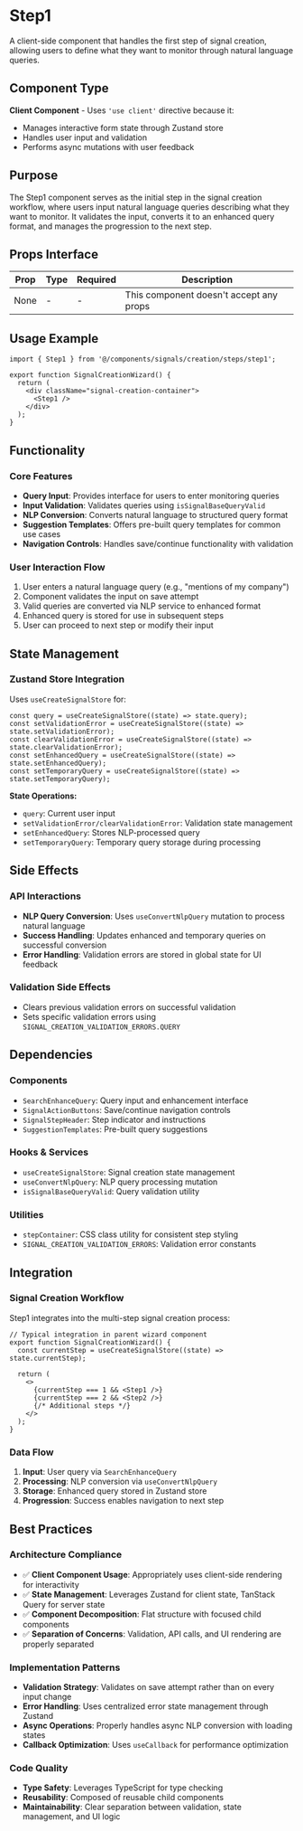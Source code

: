 # Step1

A client-side component that handles the first step of signal creation, allowing users to define what they want to monitor through natural language queries.

## Component Type

**Client Component** - Uses `'use client'` directive because it:
- Manages interactive form state through Zustand store
- Handles user input and validation
- Performs async mutations with user feedback

## Purpose

The Step1 component serves as the initial step in the signal creation workflow, where users input natural language queries describing what they want to monitor. It validates the input, converts it to an enhanced query format, and manages the progression to the next step.

## Props Interface

| Prop | Type | Required | Description |
|------|------|----------|-------------|
| None | - | - | This component doesn't accept any props |

## Usage Example

```tsx
import { Step1 } from '@/components/signals/creation/steps/step1';

export function SignalCreationWizard() {
  return (
    <div className="signal-creation-container">
      <Step1 />
    </div>
  );
}
```

## Functionality

### Core Features
- **Query Input**: Provides interface for users to enter monitoring queries
- **Input Validation**: Validates queries using `isSignalBaseQueryValid`
- **NLP Conversion**: Converts natural language to structured query format
- **Suggestion Templates**: Offers pre-built query templates for common use cases
- **Navigation Controls**: Handles save/continue functionality with validation

### User Interaction Flow
1. User enters a natural language query (e.g., "mentions of my company")
2. Component validates the input on save attempt
3. Valid queries are converted via NLP service to enhanced format
4. Enhanced query is stored for use in subsequent steps
5. User can proceed to next step or modify their input

## State Management

### Zustand Store Integration
Uses `useCreateSignalStore` for:

```tsx
const query = useCreateSignalStore((state) => state.query);
const setValidationError = useCreateSignalStore((state) => state.setValidationError);
const clearValidationError = useCreateSignalStore((state) => state.clearValidationError);
const setEnhancedQuery = useCreateSignalStore((state) => state.setEnhancedQuery);
const setTemporaryQuery = useCreateSignalStore((state) => state.setTemporaryQuery);
```

**State Operations:**
- `query`: Current user input
- `setValidationError/clearValidationError`: Validation state management
- `setEnhancedQuery`: Stores NLP-processed query
- `setTemporaryQuery`: Temporary query storage during processing

## Side Effects

### API Interactions
- **NLP Query Conversion**: Uses `useConvertNlpQuery` mutation to process natural language
- **Success Handling**: Updates enhanced and temporary queries on successful conversion
- **Error Handling**: Validation errors are stored in global state for UI feedback

### Validation Side Effects
- Clears previous validation errors on successful validation
- Sets specific validation errors using `SIGNAL_CREATION_VALIDATION_ERRORS.QUERY`

## Dependencies

### Components
- `SearchEnhanceQuery`: Query input and enhancement interface
- `SignalActionButtons`: Save/continue navigation controls
- `SignalStepHeader`: Step indicator and instructions
- `SuggestionTemplates`: Pre-built query suggestions

### Hooks & Services
- `useCreateSignalStore`: Signal creation state management
- `useConvertNlpQuery`: NLP query processing mutation
- `isSignalBaseQueryValid`: Query validation utility

### Utilities
- `stepContainer`: CSS class utility for consistent step styling
- `SIGNAL_CREATION_VALIDATION_ERRORS`: Validation error constants

## Integration

### Signal Creation Workflow
Step1 integrates into the multi-step signal creation process:

```tsx
// Typical integration in parent wizard component
export function SignalCreationWizard() {
  const currentStep = useCreateSignalStore((state) => state.currentStep);
  
  return (
    <>
      {currentStep === 1 && <Step1 />}
      {currentStep === 2 && <Step2 />}
      {/* Additional steps */}
    </>
  );
}
```

### Data Flow
1. **Input**: User query via `SearchEnhanceQuery`
2. **Processing**: NLP conversion via `useConvertNlpQuery`
3. **Storage**: Enhanced query stored in Zustand store
4. **Progression**: Success enables navigation to next step

## Best Practices

### Architecture Compliance
- ✅ **Client Component Usage**: Appropriately uses client-side rendering for interactivity
- ✅ **State Management**: Leverages Zustand for client state, TanStack Query for server state
- ✅ **Component Decomposition**: Flat structure with focused child components
- ✅ **Separation of Concerns**: Validation, API calls, and UI rendering are properly separated

### Implementation Patterns
- **Validation Strategy**: Validates on save attempt rather than on every input change
- **Error Handling**: Uses centralized error state management through Zustand
- **Async Operations**: Properly handles async NLP conversion with loading states
- **Callback Optimization**: Uses `useCallback` for performance optimization

### Code Quality
- **Type Safety**: Leverages TypeScript for type checking
- **Reusability**: Composed of reusable child components
- **Maintainability**: Clear separation between validation, state management, and UI logic